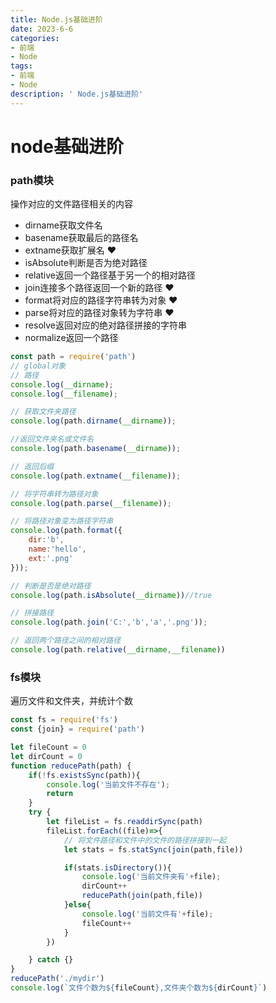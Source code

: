 ```yaml
---
title: Node.js基础进阶
date: 2023-6-6
categories: 
- 前端
- Node
tags: 
- 前端
- Node
description: ' Node.js基础进阶'
---
```


# node基础进阶

### path模块

操作对应的文件路径相关的内容

- dirname获取文件名
- basename获取最后的路径名
- extname获取扩展名 ❤
- isAbsolute判断是否为绝对路径
- relative返回一个路径基于另一个的相对路径
- join连接多个路径返回一个新的路径 ❤
- format将对应的路径字符串转为对象 ❤
- parse将对应的路径对象转为字符串 ❤
- resolve返回对应的绝对路径拼接的字符串
- normalize返回一个路径

```js
const path = require('path')
// global对象
// 路径
console.log(__dirname);
console.log(__filename);

// 获取文件夹路径
console.log(path.dirname(__dirname));

//返回文件夹名或文件名
console.log(path.basename(__dirname));

// 返回后缀
console.log(path.extname(__filename));

// 将字符串转为路径对象
console.log(path.parse(__filename));

// 将路径对象变为路径字符串
console.log(path.format({
    dir:'b',
    name:'hello',
    ext:'.png'
}));

// 判断是否是绝对路径
console.log(path.isAbsolute(__dirname))//true

// 拼接路径
console.log(path.join('C:','b','a','.png'));

// 返回两个路径之间的相对路径
console.log(path.relative(__dirname,__filename))
```



### fs模块

遍历文件和文件夹，并统计个数

```js
const fs = require('fs')
const {join} = require('path')

let fileCount = 0
let dirCount = 0
function reducePath(path) {
    if(!fs.existsSync(path)){
        console.log('当前文件不存在');
        return
    }
    try {
        let fileList = fs.readdirSync(path)
        fileList.forEach((file)=>{
            // 将文件路径和文件中的文件的路径拼接到一起
            let stats = fs.statSync(join(path,file))

            if(stats.isDirectory()){
                console.log('当前文件夹有'+file);
                dirCount++
                reducePath(join(path,file))
            }else{
                console.log('当前文件有'+file);
                fileCount++
            }
        })

    } catch {}
}
reducePath('./mydir')
console.log(`文件个数为${fileCount},文件夹个数为${dirCount}`)

```

